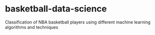 # basketball-data-science
Classification of NBA basketball players using different machine learning algorithms and techniques
